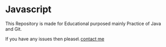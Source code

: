 # Javascript

This Repository is made for Educational purposed mainly Practice of Java and Git.

If you have any issues then please\ <a href="https://www.linkedin.com/in/rvaneek/">contact me</a>
